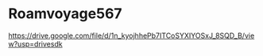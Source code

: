 # Roamvoyage567
https://drive.google.com/file/d/1n_kyojhhePb7ITCoSYXIYOSxJ_8SQD_B/view?usp=drivesdk

